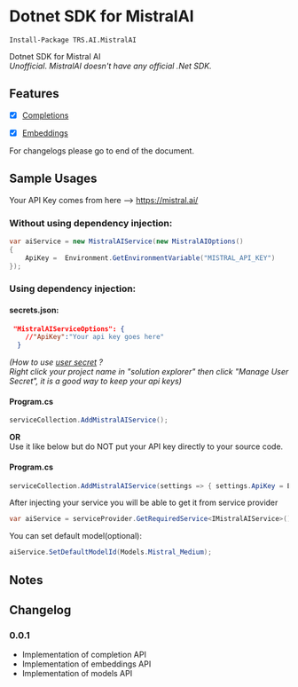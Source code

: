 ﻿# Dotnet SDK for MistralAI

```
Install-Package TRS.AI.MistralAI
```

Dotnet SDK for Mistral AI  
*Unofficial*. 
*MistralAI doesn't have any official .Net SDK.*

## Features
- [x] [Completions](https://docs.mistral.ai/)
- [x] [Embeddings](https://docs.mistral.ai/)


For changelogs please go to end of the document.

## Sample Usages

Your API Key comes from here --> https://mistral.ai/  

### Without using dependency injection:
```csharp
var aiService = new MistralAIService(new MistralAIOptions()
{
    ApiKey =  Environment.GetEnvironmentVariable("MISTRAL_API_KEY")
});
```
### Using dependency injection:
#### secrets.json: 

```json
 "MistralAIServiceOptions": {
    //"ApiKey":"Your api key goes here"
  }
```
*(How to use [user secret](https://docs.microsoft.com/en-us/aspnet/core/security/app-secrets?view=aspnetcore-6.0&tabs=windows) ?  
Right click your project name in "solution explorer" then click "Manage User Secret", it is a good way to keep your api keys)*

#### Program.cs
```csharp
serviceCollection.AddMistralAIService();
```

**OR**  
Use it like below but do NOT put your API key directly to your source code. 
#### Program.cs
```csharp
serviceCollection.AddMistralAIService(settings => { settings.ApiKey = Environment.GetEnvironmentVariable("MISTRAL_API_KEY"); });
```

After injecting your service you will be able to get it from service provider
```csharp
var aiService = serviceProvider.GetRequiredService<IMistralAIService>();
```

You can set default model(optional):
```csharp
aiService.SetDefaultModelId(Models.Mistral_Medium);
```

## Notes

## Changelog
### 0.0.1
- Implementation of completion API
- Implementation of embeddings API
- Implementation of models API
